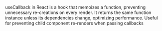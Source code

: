 useCallback in React is a hook that memoizes a function, preventing unnecessary re-creations on every render. 
It returns the same function instance unless its dependencies change, optimizing performance. 
Useful for preventing child component re-renders when passing callbacks 

